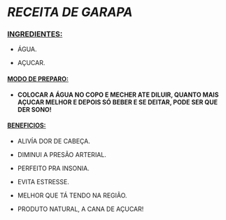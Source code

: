 # *RECEITA DE GARAPA*

### **<u>INGREDIENTES:</u>**

- ÁGUA.

- AÇUCAR. 

#### <U>MODO DE PREPARO:</U>

- **__COLOCAR A ÁGUA NO COPO E MECHER ATE DILUIR, QUANTO MAIS AÇUCAR MELHOR E DEPOIS SÓ BEBER E SE DEITAR, PODE SER QUE DER SONO!__** 

#### <U> BENEFICIOS:</U>

- ALIVÍA DOR DE CABEÇA.

- DIMINUI A PRESÃO ARTERIAL.

- PERFEITO PRA INSONIA.

- EVITA ESTRESSE.

- MELHOR QUE TÁ TENDO NA REGIÃO. 

- PRODUTO NATURAL, A CANA DE AÇUCAR!


